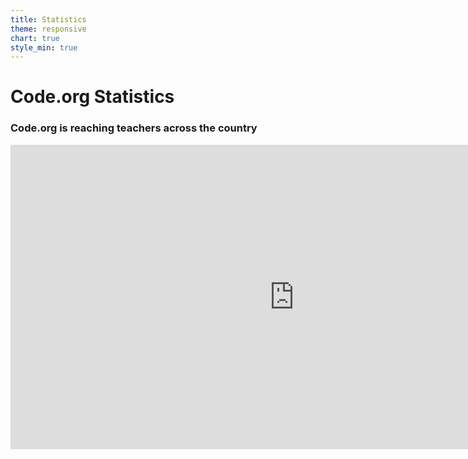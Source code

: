 ```yaml
---
title: Statistics
theme: responsive
chart: true
style_min: true
---
```


# Code.org Statistics

### Code.org is reaching teachers across the country
<iframe width="907.5" height="486.5" seamless frameborder="0" scrolling="no" src="https://docs.google.com/spreadsheets/d/e/2PACX-1vTceJlcFJuVxdqc3yPnxhQ2e2femXGK8B5LclUmWCzkIjScU96zpBbP-rd3Vh-rNk3oS4X2Ye9ia-Vt/pubchart?oid=509326798&amp;format=interactive"></iframe>
